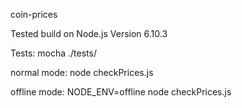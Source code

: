coin-prices

Tested build on Node.js Version 6.10.3

Tests:
mocha ./tests/

normal mode:
node checkPrices.js

offline mode:
NODE_ENV=offline node checkPrices.js
